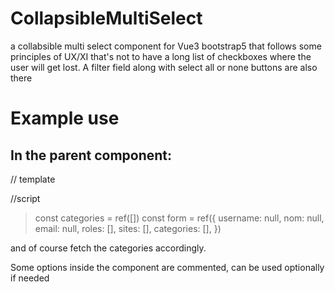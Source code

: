# CollapsibleMultiSelect

a collabsible multi select component for Vue3 bootstrap5 that follows some principles of UX/XI 
that's not to have a long list of checkboxes where the user will get lost.
A filter field along with select all or none buttons are also there

# Example use

## In the parent component:

// template

> <div class="col-md-4">
>   <CollapsibleMultiSelect v-model="form.categories" :options="categories" label="Categories" class="border p-1 rounded"/>
> </div>

//script

> const categories = ref([])
> const form = ref({
>     username: null,
>     nom: null,
>     email: null,
>     roles: [],
>     sites: [],
>     categories: [],
> })

and of course fetch the categories accordingly.

Some options inside the component are commented, can be used optionally if needed



